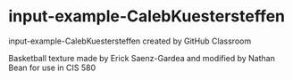 # input-example-CalebKuestersteffen
input-example-CalebKuestersteffen created by GitHub Classroom

Basketball texture made by Erick Saenz-Gardea and modified by Nathan Bean for use in CIS 580
